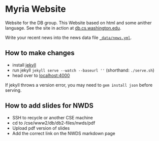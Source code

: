# Myria Website

Website for the DB group.
This Website based on html and some anither language.
See the site in action at [db.cs.washington.edu](http://db.cs.washington.edu/).

Write your recent news into the news data file [`_data/news.yml`](_data/news.yml).

## How to make changes

* install [jekyll](http://jekyllrb.com/)
* run jekyll `jekyll serve --watch --baseurl ''` (shorthand: `./serve.sh`)
* head over to [localhost:4000](http://127.0.0.1:4000)

If jekyll throws a version error, you may need to `gem install json` before serving.

## How to add slides for NWDS
* SSH to recycle or another CSE machine
* cd to /cse/www2/db/db2-files/nwds/pdf
* Upload pdf version of slides
* Add the correct link on the NWDS markdown page
